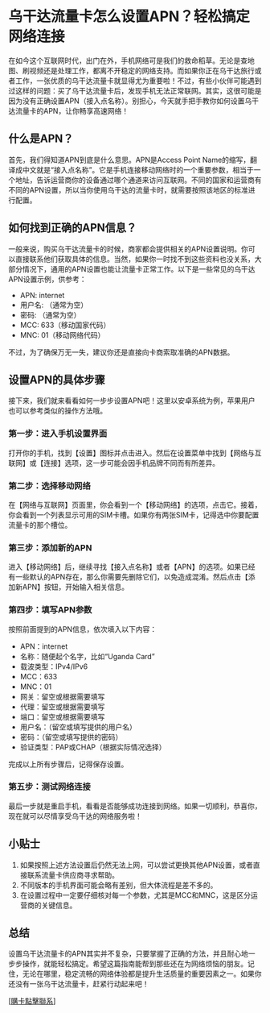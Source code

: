 # 乌干达流量卡怎么设置APN？轻松搞定网络连接

在如今这个互联网时代，出门在外，手机网络可是我们的救命稻草。无论是查地图、刷视频还是处理工作，都离不开稳定的网络支持。而如果你正在乌干达旅行或者工作，一张优质的乌干达流量卡就显得尤为重要啦！不过，有些小伙伴可能遇到过这样的问题：买了乌干达流量卡后，发现手机无法正常联网。其实，这很可能是因为没有正确设置APN（接入点名称）。别担心，今天就手把手教你如何设置乌干达流量卡的APN，让你畅享高速网络！

## 什么是APN？

首先，我们得知道APN到底是什么意思。APN是Access Point Name的缩写，翻译成中文就是“接入点名称”。它是手机连接移动网络时的一个重要参数，相当于一个地址，告诉运营商你的设备通过哪个通道来访问互联网。不同的国家和运营商有不同的APN设置，所以当你使用乌干达的流量卡时，就需要按照该地区的标准进行配置。

## 如何找到正确的APN信息？

一般来说，购买乌干达流量卡的时候，商家都会提供相关的APN设置说明。你可以直接联系他们获取具体的信息。当然，如果你一时找不到这些资料也没关系，大部分情况下，通用的APN设置也能让流量卡正常工作。以下是一些常见的乌干达APN设置示例，供参考：

- APN: internet
- 用户名: （通常为空）
- 密码: （通常为空）
- MCC: 633（移动国家代码）
- MNC: 01（移动网络代码）

不过，为了确保万无一失，建议你还是直接向卡商索取准确的APN数据。

## 设置APN的具体步骤

接下来，我们就来看看如何一步步设置APN吧！这里以安卓系统为例，苹果用户也可以参考类似的操作方法哦。

### 第一步：进入手机设置界面

打开你的手机，找到【设置】图标并点击进入。然后在设置菜单中找到【网络与互联网】或【连接】选项，这一步可能会因手机品牌不同而有所差异。

### 第二步：选择移动网络

在【网络与互联网】页面里，你会看到一个【移动网络】的选项，点击它。接着，你会看到一个列表显示可用的SIM卡槽。如果你有两张SIM卡，记得选中你要配置流量卡的那个槽位。

### 第三步：添加新的APN

进入【移动网络】后，继续寻找【接入点名称】或者【APN】的选项。如果已经有一些默认的APN存在，那么你需要先删除它们，以免造成混淆。然后点击【添加新APN】按钮，开始输入相关信息。

### 第四步：填写APN参数

按照前面提到的APN信息，依次填入以下内容：
- APN：internet
- 名称：随便起个名字，比如“Uganda Card”
- 载波类型：IPv4/IPv6
- MCC：633
- MNC：01
- 网关：留空或根据需要填写
- 代理：留空或根据需要填写
- 端口：留空或根据需要填写
- 用户名：（留空或填写提供的用户名）
- 密码：（留空或填写提供的密码）
- 验证类型：PAP或CHAP（根据实际情况选择）

完成以上所有步骤后，记得保存设置。

### 第五步：测试网络连接

最后一步就是重启手机，看看是否能够成功连接到网络。如果一切顺利，恭喜你，现在就可以尽情享受乌干达的网络服务啦！

## 小贴士

1. 如果按照上述方法设置后仍然无法上网，可以尝试更换其他APN设置，或者直接联系流量卡供应商寻求帮助。
2. 不同版本的手机界面可能会略有差别，但大体流程是差不多的。
3. 在设置过程中一定要仔细核对每一个参数，尤其是MCC和MNC，这是区分运营商的关键信息。

## 总结

设置乌干达流量卡的APN其实并不复杂，只要掌握了正确的方法，并且耐心地一步步操作，就能轻松搞定。希望这篇指南能帮到那些还在为网络烦恼的朋友。记住，无论在哪里，稳定流畅的网络体验都是提升生活质量的重要因素之一。如果你还没有一张乌干达流量卡，赶紧行动起来吧！

[[購卡點擊聯系](https://t.me/s/esim1088)]
